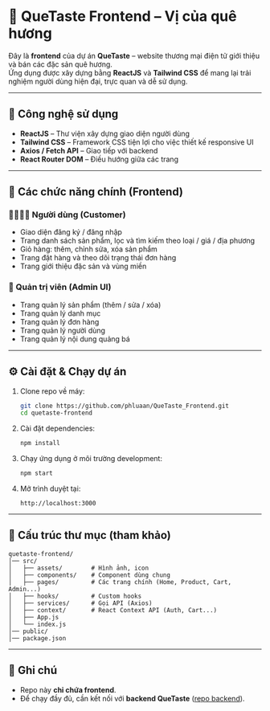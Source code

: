 # 🌾 QueTaste Frontend – Vị của quê hương

Đây là **frontend** của dự án **QueTaste** – website thương mại điện tử giới thiệu và bán các đặc sản quê hương.  
Ứng dụng được xây dựng bằng **ReactJS** và **Tailwind CSS** để mang lại trải nghiệm người dùng hiện đại, trực quan và dễ sử dụng.  

---

## 🚀 Công nghệ sử dụng
- **ReactJS** – Thư viện xây dựng giao diện người dùng  
- **Tailwind CSS** – Framework CSS tiện lợi cho việc thiết kế responsive UI  
- **Axios / Fetch API** – Giao tiếp với backend  
- **React Router DOM** – Điều hướng giữa các trang  

---

## 📌 Các chức năng chính (Frontend)

### 👨‍👩‍👧‍👦 Người dùng (Customer)
- Giao diện đăng ký / đăng nhập  
- Trang danh sách sản phẩm, lọc và tìm kiếm theo loại / giá / địa phương  
- Giỏ hàng: thêm, chỉnh sửa, xóa sản phẩm  
- Trang đặt hàng và theo dõi trạng thái đơn hàng  
- Trang giới thiệu đặc sản và vùng miền  

### 🛒 Quản trị viên (Admin UI)
- Trang quản lý sản phẩm (thêm / sửa / xóa)  
- Trang quản lý danh mục  
- Trang quản lý đơn hàng  
- Trang quản lý người dùng  
- Trang quản lý nội dung quảng bá  

---

## ⚙️ Cài đặt & Chạy dự án

1. Clone repo về máy:
   ```bash
   git clone https://github.com/phluaan/QueTaste_Frontend.git
   cd quetaste-frontend
   ```

2. Cài đặt dependencies:
   ```bash
   npm install
   ```

3. Chạy ứng dụng ở môi trường development:
   ```bash
   npm start
   ```

4. Mở trình duyệt tại:  
   ```
   http://localhost:3000
   ```

---

## 📂 Cấu trúc thư mục (tham khảo)
```
quetaste-frontend/
│── src/
│   ├── assets/        # Hình ảnh, icon
│   ├── components/    # Component dùng chung
│   ├── pages/         # Các trang chính (Home, Product, Cart, Admin...)
│   ├── hooks/         # Custom hooks
│   ├── services/      # Gọi API (Axios)
│   ├── context/       # React Context API (Auth, Cart...)
│   ├── App.js
│   └── index.js
│── public/
│── package.json
```

---

## 📝 Ghi chú
- Repo này **chỉ chứa frontend**.  
- Để chạy đầy đủ, cần kết nối với **backend QueTaste** ([repo backend](https://github.com/MihnNathja/QueTaste.git)).  
